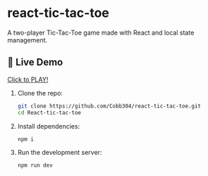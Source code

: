 # react-tic-tac-toe
A two-player Tic-Tac-Toe game made with React and local state management.

## 🔗 Live Demo

[Click to PLAY!](https://cobb304.github.io/react-tic-tac-toe/)

1. Clone the repo:

   ```bash
   git clone https://github.com/Cobb304/react-tic-tac-toe.git
   cd React-tic-tac-toe

2. Install dependencies:

   ```bash
   npm i

3. Run the development server:

   ```bash
   npm run dev
